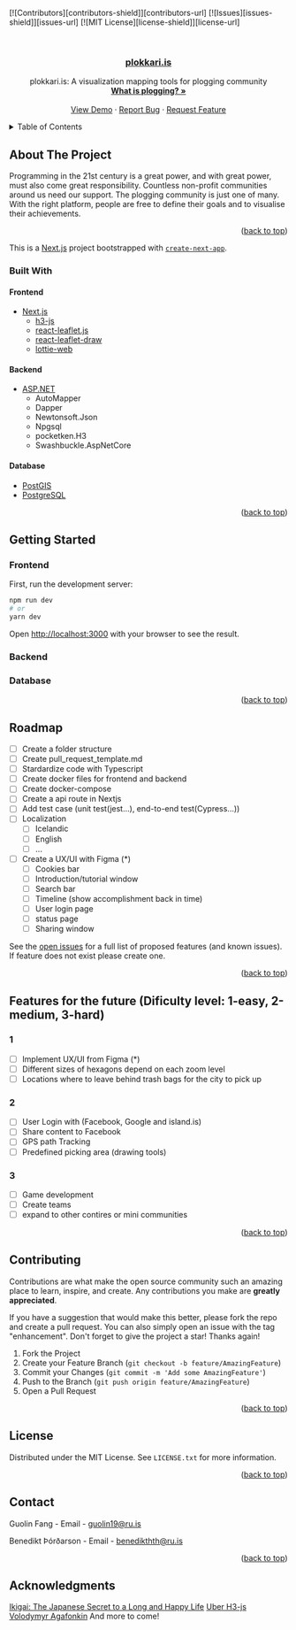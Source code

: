 <div id="top"></div>

<!-- PROJECT SHIELDS -->
[![Contributors][contributors-shield]][contributors-url]
[![Issues][issues-shield]][issues-url]
[![MIT License][license-shield]][license-url]

<!-- PROJECT LOGO -->
<br />
<div align="center">
  <h3 align="center"><a href="http://www.plokkari.is">plokkari.is</a></h3>

  <p align="center">
    plokkari.is: A visualization mapping tools for plogging community
    <br />
    <a href="https://en.wikipedia.org/wiki/Plogging"><strong>What is plogging? »</strong></a>
    <br />
    <br />
    <a href="https://www.youtube.com/watch?v=a_yvKCqV1QE">View Demo</a>
    ·
    <a href="https://github.com/Landnemi/Plogg-In/issues">Report Bug</a>
    ·
    <a href="https://github.com/Landnemi/Plogg-In/issues">Request Feature</a>
  </p>
</div>

<!-- TABLE OF CONTENTS -->
<details>
  <summary>Table of Contents</summary>
  <ol>
    <li>
      <a href="#about-the-project">About The Project</a>
      <ul>
        <li><a href="#built-with">Built With</a></li>
      </ul>
    </li>
    <li>
      <a href="#getting-started">Getting Started</a>
      <ul>
        <li><a href="#prerequisites">Prerequisites</a></li>
        <li><a href="#installation">Installation</a></li>
      </ul>
    </li>
    <li><a href="#usage">Usage</a></li>
    <li><a href="#roadmap">Roadmap</a></li>
    <li><a href="#contributing">Contributing</a></li>
    <li><a href="#license">License</a></li>
    <li><a href="#contact">Contact</a></li>
    <li><a href="#acknowledgments">Acknowledgments</a></li>
  </ol>
</details>

<!-- ABOUT THE PROJECT -->
## About The Project

Programming in the 21st century is a great power, and with great power, must also come great responsibility. Countless non-profit communities around us need our support. The plogging community is just one of many. With the right platform, people are free to define their goals and to visualise their achievements. 

<p align="right">(<a href="#top">back to top</a>)</p>

This is a [Next.js](https://nextjs.org/) project bootstrapped with [`create-next-app`](https://github.com/vercel/next.js/tree/canary/packages/create-next-app).

### Built With

#### Frontend

* [Next.js](https://nextjs.org/)
  * [h3-js](https://github.com/uber/h3-js)
  * [react-leaflet.js](https://react-leaflet.js.org/) 
  * [react-leaflet-draw](https://github.com/alex3165/react-leaflet-draw)
  * [lottie-web](https://lottiefiles.com/)

#### Backend

* [ASP.NET](https://dotnet.microsoft.com/en-us/download/dotnet/5.0)
  * AutoMapper
  * Dapper
  * Newtonsoft.Json
  * Npgsql
  * pocketken.H3
  * Swashbuckle.AspNetCore
   
#### Database

* [PostGIS](https://postgis.net/)
* [PostgreSQL](https://www.postgresql.org/)


<p align="right">(<a href="#top">back to top</a>)</p>

<!-- GETTING STARTED -->
## Getting Started

### Frontend

First, run the development server:

```bash
npm run dev
# or
yarn dev
```

Open [http://localhost:3000](http://localhost:3000) with your browser to see the result.

### Backend

### Database

<p align="right">(<a href="#top">back to top</a>)</p>

<!-- ROADMAP -->
## Roadmap
 
- [ ] Create a folder structure
- [ ] Create pull_request_template.md
- [ ] Stardardize code with Typescript
- [ ] Create docker files for frontend and backend
- [ ] Create docker-compose
- [ ] Create a api route in Nextjs
- [ ] Add test case (unit test(jest...), end-to-end test(Cypress...))
- [ ] Localization
  - [ ] Icelandic
  - [ ] English
  - [ ] ...
- [ ] Create a UX/UI with Figma (*)
  - [ ] Cookies bar
  - [ ] Introduction/tutorial window
  - [ ] Search bar
  - [ ] Timeline (show accomplishment back in time)
  - [ ] User login page
  - [ ] status page
  - [ ] Sharing window

See the [open issues](https://github.com/Landnemi/Plogg-In/issues) for a full list of proposed features (and known issues). If feature does not exist please create one.

<p align="right">(<a href="#top">back to top</a>)</p>

<!-- Features -->
## Features for the future (Dificulty level: 1-easy, 2-medium, 3-hard)

### 1

- [ ] Implement UX/UI from Figma (*)
- [ ] Different sizes of hexagons depend on each zoom level
- [ ] Locations where to leave behind trash bags for the city to pick up

### 2


- [ ] User Login with (Facebook, Google and island.is)
- [ ] Share content to Facebook
- [ ] GPS path Tracking
- [ ] Predefined picking area (drawing tools)

### 3

- [ ] Game development
- [ ] Create teams
- [ ] expand to other contires or mini communities

<p align="right">(<a href="#top">back to top</a>)</p>

<!-- CONTRIBUTING -->
## Contributing

Contributions are what make the open source community such an amazing place to learn, inspire, and create. Any contributions you make are **greatly appreciated**.

If you have a suggestion that would make this better, please fork the repo and create a pull request. You can also simply open an issue with the tag "enhancement".
Don't forget to give the project a star! Thanks again!

1. Fork the Project
2. Create your Feature Branch (`git checkout -b feature/AmazingFeature`)
3. Commit your Changes (`git commit -m 'Add some AmazingFeature'`)
4. Push to the Branch (`git push origin feature/AmazingFeature`)
5. Open a Pull Request

<p align="right">(<a href="#top">back to top</a>)</p>

<!-- LICENSE -->
## License

Distributed under the MIT License. See `LICENSE.txt` for more information.

<p align="right">(<a href="#top">back to top</a>)</p>

<!-- CONTACT -->
## Contact

Guolin Fang - Email - guolin19@ru.is

Benedikt Þórðarson - Email - benedikthth@ru.is

<p align="right">(<a href="#top">back to top</a>)</p>

<!-- ACKNOWLEDGMENTS -->
## Acknowledgments

[Ikigai: The Japanese Secret to a Long and Happy Life](https://www.amazon.com/Ikigai-Japanese-Secret-Long-Happy/dp/0143130722)
[Uber H3-js](https://eng.uber.com/h3/)
[Volodymyr Agafonkin](https://leafletjs.com/)
And more to come!

